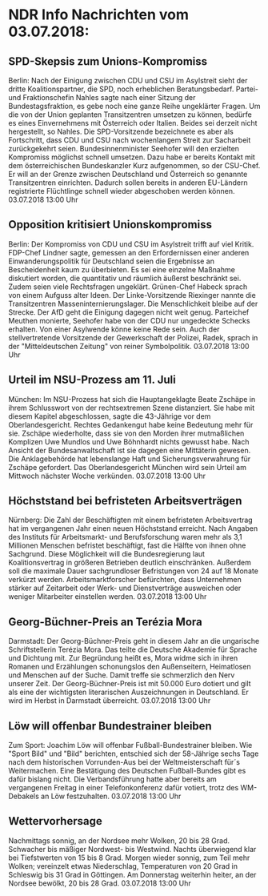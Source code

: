 # NDR Info Nachrichten vom 03.07.2018:


## SPD-Skepsis zum Unions-Kompromiss
Berlin: Nach der Einigung zwischen CDU und CSU im Asylstreit sieht der dritte Koalitionspartner, die SPD, noch erheblichen Beratungsbedarf. Partei- und Fraktionschefin Nahles sagte nach einer Sitzung der Bundestagsfraktion, es gebe noch eine ganze Reihe ungeklärter Fragen. Um die von der Union geplanten Transitzentren umsetzen zu können, bedürfe es eines Einvernehmens mit Österreich oder Italien. Beides sei derzeit nicht hergestellt, so Nahles. Die SPD-Vorsitzende bezeichnete es aber als Fortschritt, dass CDU und CSU nach wochenlangem Streit zur Sacharbeit zurückgekehrt seien. Bundesinnenminister Seehofer will den erzielten Kompromiss möglichst schnell umsetzen. Dazu habe er bereits Kontakt mit dem österreichischen Bundeskanzler Kurz aufgenommen, so der CSU-Chef. Er will an der Grenze zwischen Deutschland und Österreich so genannte Transitzentren einrichten. Dadurch sollen bereits in anderen EU-Ländern registrierte Flüchtlinge schnell wieder abgeschoben werden können. 03.07.2018 13:00 Uhr 

## Opposition kritisiert Unionskompromiss
Berlin:	Der Kompromiss von CDU und CSU im Asylstreit trifft auf viel Kritik. FDP-Chef Lindner sagte, gemessen an den Erfordernissen einer anderen Einwanderungspolitik für Deutschland seien die Ergebnisse an Bescheidenheit kaum zu überbieten. Es sei eine einzelne Maßnahme diskutiert worden, die quantitativ und räumlich äußerst beschränkt sei. Zudem seien viele Rechtsfragen ungeklärt. Grünen-Chef Habeck sprach von einem Aufguss alter Ideen. Der Linke-Vorsitzende Riexinger nannte die Transitzentren Masseninternierungslager. Die Menschlichkeit bleibe auf der Strecke. Der AfD geht die Einigung dagegen nicht weit genug. Parteichef Meuthen monierte, Seehofer habe von der CDU nur ungedeckte Schecks erhalten. Von einer Asylwende könne keine Rede sein. Auch der stellvertretende Vorsitzende der Gewerkschaft der Polizei, Radek, sprach in der "Mitteldeutschen Zeitung" von reiner Symbolpolitik. 03.07.2018 13:00 Uhr 

## Urteil im NSU-Prozess am 11. Juli
München: Im NSU-Prozess hat sich die Hauptangeklagte Beate Zschäpe in ihrem Schlusswort von der rechtsextremen Szene distanziert. Sie habe mit diesem Kapitel abgeschlossen, sagte die 43-Jährige vor dem Oberlandesgericht. Rechtes Gedankengut habe keine Bedeutung mehr für sie. Zschäpe wiederholte, dass sie von den Morden ihrer mutmaßlichen Komplizen Uwe Mundlos und Uwe Böhnhardt nichts gewusst habe. Nach Ansicht der Bundesanwaltschaft ist sie dagegen eine Mittäterin gewesen. Die Anklagebehörde hat lebenslange Haft und Sicherungsverwahrung für Zschäpe gefordert. Das Oberlandesgericht München wird sein Urteil am Mittwoch nächster Woche verkünden. 03.07.2018 13:00 Uhr 

## Höchststand bei befristeten Arbeitsverträgen
Nürnberg: Die Zahl der Beschäftigten mit einem befristeten Arbeitsvertrag hat im vergangenen Jahr einen neuen Höchststand erreicht. Nach Angaben des Instituts für Arbeitsmarkt- und Berufsforschung waren mehr als 3,1 Millionen Menschen befristet beschäftigt, fast die Hälfte von ihnen ohne Sachgrund. Diese Möglichkeit will die Bundesregierung laut Koalitionsvertrag in größeren Betrieben deutlich einschränken. Außerdem soll die maximale Dauer sachgrundloser Befristungen von 24 auf 18 Monate verkürzt werden. Arbeitsmarktforscher befürchten, dass Unternehmen stärker auf Zeitarbeit oder Werk- und Dienstverträge ausweichen oder weniger Mitarbeiter einstellen werden. 03.07.2018 13:00 Uhr 

## Georg-Büchner-Preis an Terézia Mora
Darmstadt: Der Georg-Büchner-Preis geht in diesem Jahr an die ungarische Schriftstellerin Terézia Mora. Das teilte die Deutsche Akademie für Sprache und Dichtung mit. Zur Begründung heißt es, Mora widme sich in ihren Romanen und Erzählungen schonungslos den Außenseitern, Heimatlosen und Menschen auf der Suche. Damit treffe sie schmerzlich den Nerv unserer Zeit. Der Georg-Büchner-Preis ist mit 50.000 Euro dotiert und gilt als eine der wichtigsten literarischen Auszeichnungen in Deutschland. Er wird im Herbst in Darmstadt überreicht. 03.07.2018 13:00 Uhr 

## Löw will offenbar Bundestrainer bleiben
Zum Sport: Joachim Löw will offenbar Fußball-Bundestrainer bleiben. Wie "Sport Bild" und "Bild" berichten, entschied sich der 58-Jährige sechs Tage nach dem historischen Vorrunden-Aus bei der Weltmeisterschaft für´s Weitermachen. Eine Bestätigung des Deutschen Fußball-Bundes gibt es dafür bislang nicht. Die Verbandsführung hatte aber bereits am vergangenen Freitag in einer Telefonkonferenz dafür votiert, trotz des WM-Debakels an Löw festzuhalten. 03.07.2018 13:00 Uhr 

## Wettervorhersage
Nachmittags sonnig, an der Nordsee mehr Wolken, 20 bis 28 Grad. Schwacher bis mäßiger Nordwest- bis Westwind. Nachts überwiegend klar bei Tiefstwerten von 15 bis 8 Grad. Morgen wieder sonnig, zum Teil mehr Wolken; vereinzelt etwas Niederschlag, Temperaturen von 20 Grad in Schleswig bis 31 Grad in Göttingen. Am Donnerstag weiterhin heiter, an der Nordsee bewölkt, 20 bis 28 Grad. 03.07.2018 13:00 Uhr 
